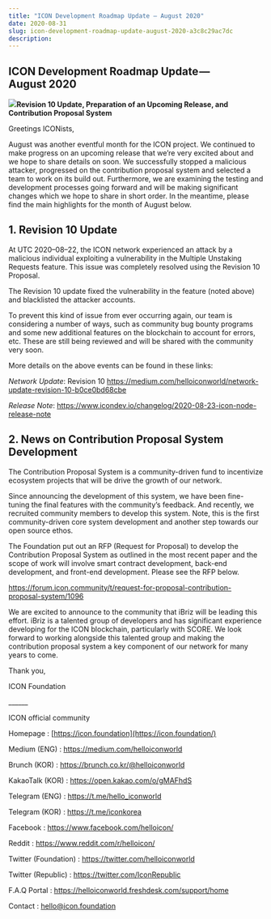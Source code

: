 ```yaml
---
title: "ICON Development Roadmap Update — August 2020"
date: 2020-08-31
slug: icon-development-roadmap-update-august-2020-a3c8c29ac7dc
description:
---
```


## ICON Development Roadmap Update — August 2020

![](https://cdn-images-1.medium.com/max/800/1*cbAKSqJi76U3uMFihh2MEw.png)**Revision 10 Update, Preparation of an Upcoming Release, and Contribution Proposal System**

Greetings ICONists,

August was another eventful month for the ICON project. We continued to make progress on an upcoming release that we’re very excited about and we hope to share details on soon. We successfully stopped a malicious attacker, progressed on the contribution proposal system and selected a team to work on its build out. Furthermore, we are examining the testing and development processes going forward and will be making significant changes which we hope to share in short order. In the meantime, please find the main highlights for the month of August below.

## 1. Revision 10 Update

At UTC 2020–08–22, the ICON network experienced an attack by a malicious individual exploiting a vulnerability in the Multiple Unstaking Requests feature. This issue was completely resolved using the Revision 10 Proposal.

The Revision 10 update fixed the vulnerability in the feature (noted above) and blacklisted the attacker accounts.

To prevent this kind of issue from ever occurring again, our team is considering a number of ways, such as community bug bounty programs and some new additional features on the blockchain to account for errors, etc. These are still being reviewed and will be shared with the community very soon.

More details on the above events can be found in these links:

*Network Update*: Revision 10 <https://medium.com/helloiconworld/network-update-revision-10-b0ce0bd68cbe>

*Release Note*: <https://www.icondev.io/changelog/2020-08-23-icon-node-release-note>

## 2. News on Contribution Proposal System Development

The Contribution Proposal System is a community-driven fund to incentivize ecosystem projects that will be drive the growth of our network.

Since announcing the development of this system, we have been fine-tuning the final features with the community’s feedback. And recently, we recruited community members to develop this system. Note, this is the first community-driven core system development and another step towards our open source ethos.

The Foundation put out an RFP (Request for Proposal) to develop the Contribution Proposal System as outlined in the most recent paper and the scope of work will involve smart contract development, back-end development, and front-end development. Please see the RFP below.

<https://forum.icon.community/t/request-for-proposal-contribution-proposal-system/1096>

We are excited to announce to the community that iBriz will be leading this effort. iBriz is a talented group of developers and has significant experience developing for the ICON blockchain, particularly with SCORE. We look forward to working alongside this talented group and making the contribution proposal system a key component of our network for many years to come.

Thank you,

ICON Foundation

\_\_\_\_\_\_

ICON official community

Homepage : [https://icon.foundation](https://icon.foundation/)

Medium (ENG) : <https://medium.com/helloiconworld>

Brunch (KOR) : <https://brunch.co.kr/@helloiconworld>

KakaoTalk (KOR) : <https://open.kakao.com/o/gMAFhdS>

Telegram (ENG) : <https://t.me/hello_iconworld>

Telegram (KOR) : <https://t.me/iconkorea>

Facebook : <https://www.facebook.com/helloicon/>

Reddit : <https://www.reddit.com/r/helloicon/>

Twitter (Foundation) : <https://twitter.com/helloiconworld>

Twitter (Republic) : <https://twitter.com/IconRepublic>

F.A.Q Portal : <https://helloiconworld.freshdesk.com/support/home>

Contact : hello@icon.foundation

